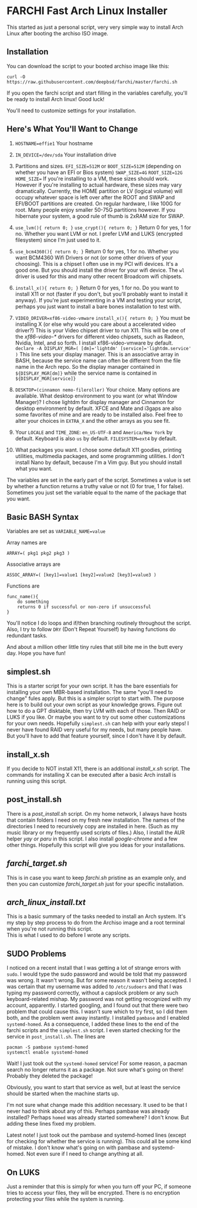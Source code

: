 # FARCHI    Fast Arch Linux Installer

This started as just a personal script, very very simple way to install 
Arch Linux after booting the archiso ISO image.  

## Installation

You can download the script to your booted archiso image like this:

`curl -O https://raw.githubusercontent.com/deepbsd/farchi/master/farchi.sh`

If you open the farchi script and start filling in the
variables carefully, you'll be ready to install Arch linux!
Good luck!

You'll need to customize settings for your installation.

## Here's What You'll Want to Change

1. `HOSTNAME=effie1`  Your hostname

2. `IN_DEVICE=/dev/sda`  Your installation drive

3. Partitions and sizes.  `EFI_SIZE=512M` or `BOOT_SIZE=512M` (depending on whether
   you have an EFI or Bios system)  `SWAP_SIZE=4G` `ROOT_SIZE=12G` `HOME_SIZE=` 
   If you're installing to a VM, these sizes should work.  However if you're installing
   to actual hardware, these sizes may vary dramatically.  Currently, the HOME partition
   or LV (logical volume) will occupy whatever space is left over after the ROOT and SWAP 
   and EFI/BOOT partitions are created.  On regular hardware, I like 100G for root.  Many
   people enjoy smaller 50-75G partitions however.  If you hibernate your system, a good
   rule of thumb is 2xRAM size for SWAP.

4. `use_lvm(){ return 0; }`  `use_crypt(){ return 0; }`  Return 0 for yes, 1 for no.  Whether you want
   LVM or not.  I prefer LVM and LUKS (encrypted filesystem) since I'm just used to it.

5. `use_bcm4360(){ return 0; }`  Return 0 for yes, 1 for no.  Whether you want BCM4360 Wifi Drivers or
   not (or some other drivers of your choosing). This is a chipset I often use in my PCI wifi devices.
   It's a good one.  But you should install the driver for your wifi device.  The `wl` driver is used for
   this and many other recent Broadcom wifi chipsets.

6. `install_x(){ return 0; }`  Return 0 for yes, 1 for no.  Do you want to install X11 or not (faster if
   you don't, but you'll probably want to install it anyway).  If you're just experimenting in a VM and
   testing your script, perhaps you just want to install a bare bones installation to test with.

7. `VIDEO_DRIVER=xf86-video-vmware`  `install_x(){ return 0; }`  You must be installing X (or else why
   would you care about a accelerated video driver?)  This is your Video chipset driver to run X11.
   This will be one of the _xf86-video-*_ drivers for different video chipsets, such as Radeon, Nvidia,
   Intel, and so forth. I install xf86-video-vmware by default.
   `declare -A DISPLAY_MGR=( [dm]='lightdm' [service]='lightdm.service' )` This line sets your display
   manager.  This is an associative array in BASH, because the service name can often be different
   from the file name in the Arch repo.  So the display manager contained in `${DISPLAY_MGR[dm]}` while
   the service name is contained in `${DISPLAY_MGR[service]}`

8. `DESKTOP=(cinnamon nemo-fileroller)`  Your choice.  Many options are available.  What desktop
   environment to you want (or what Window Manager)? I chose lightdm for display manager and Cinnamon for
   desktop environment by default.  XFCE and Mate and i3gaps are also some favorites of mine and are
   ready to be installed also.  Feel free to alter your choices in `EXTRA_X` and the other arrays as
   you see fit.

9. Your `LOCALE` and `TIME_ZONE`:  `en_US-UTF-8` and `America/New York` by default.  Keyboard is
   also `us` by default. `FILESYSTEM=ext4` by default.

10. What packages you want.  I chose some default X11 goodies, printing utilities,
    multimedia packages, and some programming utilities.  I don't install Nano by
    default, because I'm a Vim guy.  But you should install what you want.

The variables are set in the early part of the script.  Sometimes a value is set by
whether a function returns a truthy value or not (0 for true, 1 for false).  Sometimes
you just set the variable equal to the name of the package that you want.  

## Basic BASH Syntax

Variables are set as `VARIABLE_NAME=value`

Array names are  

`ARRAY=( pkg1 pkg2 pkg3 )`

Associative arrays are

`ASSOC_ARRAY=( [key1]=value1 [key2]=value2 [key3]=value3 )`

Functions are
```
func_name(){
    do something
    returns 0 if successful or non-zero if unsuccessful
}
```

You'll notice I do loops and if/then branching routinely throughout the script.  Also, I try 
to follow `DRY` (Don't Repeat Yourself) by having functions do redundant tasks.

And about a million other little tiny rules that still bite me in the butt every day.
Hope you have fun!

## simplest.sh

This is a starter script for your own script.  It has the bare essentials for installing your own MBR-based
installation.  The same "you'll need to change" fules apply.  But this is a simpler script to start
with.  The purpose here is to build out your own script as your knowledge grows.  Figure out how to do a 
GPT disktable, then try LVM with each of those.  Then RAID or LUKS if you like.  Or maybe you want to
try out some other customizations for your own needs.  Hopefully `simplest.sh` can help with your early 
steps!  I never have found RAID very useful for my needs, but many people have.  But you'll have to add
that feature yourself, since I don't have it by default.

## install\_x.sh

If you decide to NOT install X11, there is an additional _install\_x.sh_ script.  The
commands for installing X can be executed after a basic Arch install is running using
this script.

## post\_install.sh

There is a _post\_install.sh_ script.  On my home network, I always have hosts that contain folders I
need on my fresh new installation.  The names of the directories I need to recursively copy are installed
in here.  (Such as my music library or my frequently used scripts of files.)  Also, I install the AUR
helper _yay_ *or paru* in this script.  I also install _google-chrome_ and a few other things.  Hopefully
this script will give you ideas for your installations.

## _farchi\_target.sh_ 

This is in case you want to keep _farchi.sh_ pristine as an example only,
and then you can customize _farchi\_target.sh_ just for your specific installation.

## _arch\_linux\_install.txt_ 

This is a basic summary of the tasks needed to install an Arch system.  It's my step by step
process to do from the Archiso image and a root terminal when you're not running this script.  
This is what I used to do before I wrote any scripts.

## SUDO Problems

I noticed on a recent install that I was getting a lot of strange errors with `sudo`.
I would type the sudo password and would be told that my password was wrong.  It wasn't
wrong.  But for some reason it wasn't being accepted.  I was certain that my username
was added to `/etc/sudoers` and that I was typing my password correctly, without a capslock
problem or any such keyboard-related mishap.  My password was not getting recognized with
my account, apparently.  I started googling, and I found out that there were two problem
that could cause this.  I wasn't sure which to try first, so I did them both, and the 
problem went away instantly.  I installed `pambase` and I enabled `systemd-homed`.  As a
consequence, I added these lines to the end of the farchi scripts and the `simplest.sh` script.
I even started checking for the service in `post_install.sh`.  The lines are

```
pacman -S pambase systemd-homed
systemctl enable sysstemd-homed
```

Wait!  I just took out the `systemd-homed` service!  For some reason, a pacman search
no longer returns it as a package.  Not sure what's going on there!  Probably they
deleted the package!

Obviously, you want to start that service as well, but at least the service should be
started when the machine starts up.  

I'm not sure what change made this addition necessary.  It used to be that I never had to 
think about any of this.  Perhaps pambase was already installed?  Perhaps `homed` was
already started somewhere?  I don't know.  But adding these lines fixed my problem.

Latest note!  I just took out the pambase and systemd-homed lines (except for checking 
for whether the service is running).  This could all be some kind of mistake.  I don't 
know what's going on with pambase and systemd-homed.  Not even sure if I need to change anything
at all.

## On LUKS

Just a reminder that this is simply for when you turn off your PC, if someone tries to access
your files, they will be encrypted.  There is no encryption protecting your files while the
system is running.  
